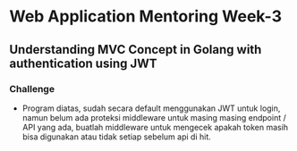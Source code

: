 # Web Application Mentoring Week-3

## Understanding MVC Concept in Golang with authentication using JWT


### Challenge

- Program diatas, sudah secara default menggunakan JWT untuk login, namun belum ada proteksi middleware untuk masing masing endpoint / API yang ada, buatlah middleware untuk mengecek apakah token masih bisa digunakan atau tidak setiap sebelum api di hit.